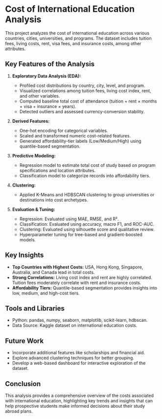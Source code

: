 # Cost of International Education Analysis

This project analyzes the cost of international education across various countries, cities, universities, and programs. The dataset includes tuition fees, living costs, rent, visa fees, and insurance costs, among other attributes.

## Key Features of the Analysis

1. **Exploratory Data Analysis (EDA):**
    - Profiled cost distributions by country, city, level, and program.
    - Visualized correlations among tuition fees, living cost index, rent, and other variables.
    - Computed baseline total cost of attendance (tuition + rent × months + visa + insurance × years).
    - Detected outliers and assessed currency-conversion stability.

2. **Derived Features:**
    - One-hot encoding for categorical variables.
    - Scaled and transformed numeric cost-related features.
    - Generated affordability-tier labels (Low/Medium/High) using quantile-based segmentation.

3. **Predictive Modeling:**
    - Regression model to estimate total cost of study based on program specifications and location attributes.
    - Classification model to categorize records into affordability tiers.

4. **Clustering:**
    - Applied K-Means and HDBSCAN clustering to group universities or destinations into cost archetypes.

5. **Evaluation & Tuning:**
    - Regression: Evaluated using MAE, RMSE, and R².
    - Classification: Evaluated using accuracy, macro F1, and ROC-AUC.
    - Clustering: Evaluated using silhouette score and qualitative review.
    - Hyperparameter tuning for tree-based and gradient-boosted models.

## Key Insights

- **Top Countries with Highest Costs:** USA, Hong Kong, Singapore, Australia, and Canada lead in total costs.
- **Strong Correlations:** Living cost index and rent are highly correlated. Tuition fees moderately correlate with rent and insurance costs.
- **Affordability Tiers:** Quantile-based segmentation provides insights into low, medium, and high-cost tiers.

## Tools and Libraries

- Python: pandas, numpy, seaborn, matplotlib, scikit-learn, hdbscan.
- Data Source: Kaggle dataset on international education costs.

## Future Work

- Incorporate additional features like scholarships and financial aid.
- Explore advanced clustering techniques for better grouping.
- Develop a web-based dashboard for interactive exploration of the dataset.

## Conclusion

This analysis provides a comprehensive overview of the costs associated with international education, highlighting key trends and insights that can help prospective students make informed decisions about their study abroad plans.
